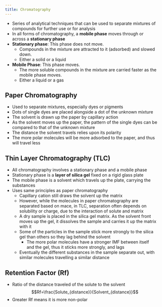 ```yaml
---
title: Chromatography
---
```


- Series of analytical techniques that can be used to separate mixtures of compounds for further use or for analysis
- In all forms of chromatography, a **mobile phase** moves through or across a **stationary phase**
- **Stationary phase**: This phase does not move. 
	- Compounds in the mixture are attracted to it (adsorbed) and slowed down.
	- Either a solid or a liquid
- **Mobile Phase**: This phase moves.
	- The more soluble compounds in the mixture are carried faster as the mobile phase moves. 
	- Either a liquid or a gas

## Paper Chromatography
- Used to separate mixtures, especially dyes or pigments
- Dots of single dyes are placed alongside a dot of the unknown mixture
- The solvent is drawn up the paper by capillary action
- As the solvent moves up the paper, the pattern of the single dyes can be compared to that of the unknown mixture
- The distance the solvent travels relies upon its polarity
- The more polar molecules will be more adsorbed to the paper, and thus will travel less

## Thin Layer Chromatography (TLC)
- All chromatography involves a stationary phase and a mobile phase
- Stationary phase is a **layer of silica gel** fixed on a rigid glass plate
- The mobile phase is a solvent which travels up the plate, carrying the substances
- Uses same principles as paper chromatography
	- Capillary cation still draws the solvent up the matrix
	- However, while the molecules in paper chromatography are separated based on mace, in TLC, separation often depends on solubility or charge, due to the interaction of solute and matrix
	- A dry sample is placed in the silica gel matrix. As the solvent front moves up the gel, it dissolves the sample and carries it up the matrix with it
	- Some of the particles in the sample stick more strongly to the silica gel than others so they lag behind the solvent
		- The more polar molecules have a stronger IMF between itself and the gel, thus it sticks more strongly, and lags
	- Eventually the different substances in the sample separate out, with similar molecules travelling a similar distance


## Retention Factor (Rf)
- Ratio of the distance traveled of the solute to the solvent
$$Rf=\frac{Solute_{distance}}{Solvent_{distance}}$$
- Greater Rf means it is more non-polar